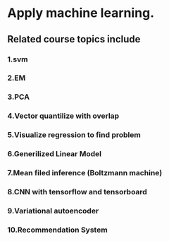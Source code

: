 # Apply machine learning.
## Related course topics include
### 1.svm
### 2.EM
### 3.PCA
### 4.Vector quantilize with overlap
### 5.Visualize regression to find problem
### 6.Generilized Linear Model
### 7.Mean filed inference (Boltzmann machine)
### 8.CNN with tensorflow and tensorboard
### 9.Variational autoencoder
### 10.Recommendation System

